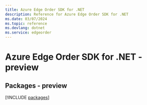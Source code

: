 ```yaml
---
title: Azure Edge Order SDK for .NET
description: Reference for Azure Edge Order SDK for .NET
ms.date: 03/07/2024
ms.topic: reference
ms.devlang: dotnet
ms.service: edgeorder
---
```

# Azure Edge Order SDK for .NET - preview
## Packages - preview
[!INCLUDE [packages](edge-order-index.md)]
